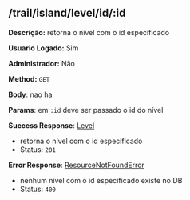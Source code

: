 ## /trail/island/level/id/:id

**Descrição:** retorna o nível com o id especificado

**Usuario Logado:** Sim

**Administrador:** Não

**Method:** `GET`

**Body**: nao ha

**Params**: em `:id` deve ser passado o id do nível

**Success Response**: [Level](../../../../src/domain/trilhas/@entities/level.ts)
- retorna o nível com o id especificado
- Status: `201`

**Error Response**: [ResourceNotFoundError](../../../../src/core/errors/resource-not-found-error.ts)
- nenhum nível com o id especificado existe no DB
- Status: `400`

